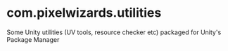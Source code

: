 # com.pixelwizards.utilities
Some Unity utilities (UV tools, resource checker etc) packaged for Unity's Package Manager
